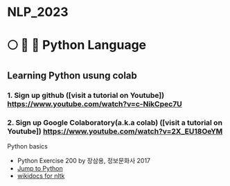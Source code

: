 # NLP_2023

# :full_moon: :rabbit2: :cherry_blossom: Python Language
## **Learning Python** usung **colab** 

### **1. Sign up github** ([visit a tutorial on Youtube]) https://www.youtube.com/watch?v=c-NikCpec7U
### **2. Sign up Google Colaboratory(a.k.a colab)** ([visit a tutorial on Youtube]) https://www.youtube.com/watch?v=2X_EU18OeYM

Python basics
- Python Exercise 200 by 장삼용, 정보문화사 2017
- [Jump to Python](https://wikidocs.net/book/1)
- [wikidocs for nltk](https://wikidocs.net/21667)
